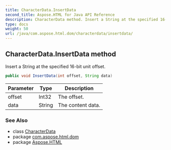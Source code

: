 ```yaml
---
title: CharacterData.InsertData
second_title: Aspose.HTML for Java API Reference
description: CharacterData method. Insert a String at the specified 16-bit unit offset
type: docs
weight: 50
url: /java/com.aspose.html.dom/characterdata/insertdata/
---
```

## CharacterData.InsertData method

Insert a String at the specified 16-bit unit offset.

```java
public void InsertData(int offset, String data)
```

| Parameter | Type | Description |
| --- | --- | --- |
| offset | Int32 | The offset. |
| data | String | The content data. |

### See Also

* class [CharacterData](../)
* package [com.aspose.html.dom](../../../com.aspose.html.dom/)
* package [Aspose.HTML](../../../)
